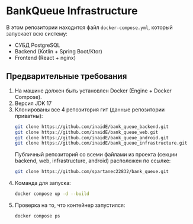 # BankQueue Infrastructure

В этом репозитории находится файл `docker-compose.yml`, который запускает всю систему:
- СУБД PostgreSQL
- Backend (Kotlin + Spring Boot/Ktor)
- Frontend (React + nginx)

## Предварительные требования

1. На машине должен быть установлен Docker (Engine + Docker Compose).
2. Версия JDK 17
3. Клонированы все 4 репозитория гит (данные репозитории приватны):
   ```bash
   git clone https://github.com/inaidE/bank_queue_backend.git
   git clone https://github.com/inaidE/bank_queue_web.git
   git clone https://github.com/inaidE/bank_queue_android.git
   git clone https://github.com/inaidE/bank_queue_infrastructure.git
   ```
   Публичный репозиторий со всеми файлами из проекта (секции backend, web, infrastructure, android) расположен по ссылке:
   ```bash
   git clone https://github.com/spartanec22832/bank_queue.git
   ```
4. Команда для запуска:
   ```bash
   docker compose up -d --build   
   ```
5. Проверка на то, что контейнер запустился:
   ```bash
   docker compose ps
   ```